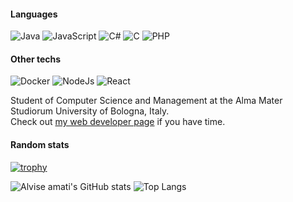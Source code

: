 #### Languages
![Java](https://img.shields.io/badge/Java-Beginner-brightgreen?style=flat&logo=java&logoColor=white)
![JavaScript](https://img.shields.io/badge/JavaScript-Fluent-green?style=flat&logo=javascript&logoColor=white)
![C#](https://img.shields.io/badge/C%23-Beginner-blue?style=flat&logo=c%20sharp&logoColor=white)
![C](https://img.shields.io/badge/C-Average-yellow?style=flat&logo=c&logoColor=white)
![PHP](https://img.shields.io/badge/PHP-Intermediate-red?style=flat&logo=php&logoColor=white)
#### Other techs
![Docker](https://img.shields.io/badge/Docker-Intermediate-blue?style=flat&logo=docker&logoColor=white)
![NodeJs](https://img.shields.io/badge/Node.js-Intermediate-green?style=flat&logo=node.js&logoColor=white)
![React](https://img.shields.io/badge/React-Beginner-green?style=flat&logo=node.js&logoColor=white)

 Student of Computer Science and Management at the Alma Mater Studiorum University of Bologna, Italy.  
Check out [my web developer page](https://www.amatipesaresi.com/) if you have time.

#### Random stats

[![trophy](https://github-profile-trophy.vercel.app/?username=AlviseAmati&theme=onedark)](https://github.com/ryo-ma/github-profile-trophy)

![Alvise amati's GitHub stats](https://github-readme-stats.vercel.app/api?username=AlviseAmati&theme=synthwave)
![Top Langs](https://github-readme-stats.vercel.app/api/top-langs/?username=AlviseAmati&theme=synthwave&layout=compact&exclude_repo=Procedural-low-poly-terrain-generation-with-Unity3D)



